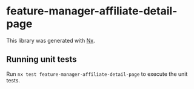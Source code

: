 # feature-manager-affiliate-detail-page

This library was generated with [Nx](https://nx.dev).

## Running unit tests

Run `nx test feature-manager-affiliate-detail-page` to execute the unit tests.
